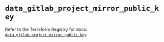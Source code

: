 # `data_gitlab_project_mirror_public_key`

Refer to the Terraform Registry for docs: [`data_gitlab_project_mirror_public_key`](https://registry.terraform.io/providers/gitlabhq/gitlab/18.3.0/docs/data-sources/project_mirror_public_key).
